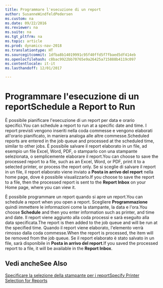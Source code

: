 ```yaml
---
title: Programmare l'esecuzione di un report
author: SusanneWindfeldPedersen
ms.custom: na
ms.date: 09/22/2016
ms.reviewer: na
ms.suite: na
ms.tgt_pltfrm: na
ms.topic: article
ms.prod: dynamics-nav-2018
ms.translationtype: HT
ms.sourcegitcommit: 1dfba8b14019991c95f40ffd5f7fbaed5df414eb
ms.openlocfilehash: c8bac9922bb70765e9a26425a715888b4119c097
ms.contentlocale: it-it
ms.lasthandoff: 12/01/2017

---
```

    
# <a name="schedule-a-report-to-run"></a><span data-ttu-id="0b247-102">Programmare l'esecuzione di un report</span><span class="sxs-lookup"><span data-stu-id="0b247-102">Schedule a Report to Run</span></span>
<span data-ttu-id="0b247-103">È possibile pianificare l'esecuzione di un report per data e orario specifici.</span><span class="sxs-lookup"><span data-stu-id="0b247-103">You can schedule a report to run at a specific date and time.</span></span> <span data-ttu-id="0b247-104">I report previsti vengono inseriti nella coda commesse e vengono elaborati all'orario pianificato, in maniera analoga alle altre commesse.</span><span class="sxs-lookup"><span data-stu-id="0b247-104">Scheduled reports are entered in the job queue and processed at the scheduled time, similar to other jobs.</span></span> <span data-ttu-id="0b247-105">È possibile salvare il report elaborato in un file, ad esempio un file Excel, Word, PDF, o stamparlo con una stampante selezionata, o semplicemente elaborare il report.</span><span class="sxs-lookup"><span data-stu-id="0b247-105">You can choose to save the processed report to a file, such as an Excel, Word, or PDF, print it to a selected printer, or process the report only.</span></span> <span data-ttu-id="0b247-106">Se si sceglie di salvare il report in un file, il report elaborato viene inviato a **Posta in arrivo del report** nella home page, dove è possibile visualizzarlo.</span><span class="sxs-lookup"><span data-stu-id="0b247-106">If you choose to save the report to a file, then the processed report is sent to the **Report Inbox** on your Home page, where you can view it.</span></span> 

<span data-ttu-id="0b247-107">È possibile programmare un report quando si apre un report.</span><span class="sxs-lookup"><span data-stu-id="0b247-107">You can schedule a report when you open a report.</span></span> <span data-ttu-id="0b247-108">Scegliere **Programmazione** quindi immettere le informazioni come la stampante, la data e l'ora.</span><span class="sxs-lookup"><span data-stu-id="0b247-108">You choose **Schedule** and then you enter information such as printer, and time and date.</span></span> <span data-ttu-id="0b247-109">Il report viene aggiunto alla coda processi e sarà eseguito alla data specificata.</span><span class="sxs-lookup"><span data-stu-id="0b247-109">The report is then added to the job queue and will be run at the specified time.</span></span> <span data-ttu-id="0b247-110">Quando il report viene elaborato, l'elemento verrà rimosso dalla coda commesse.</span><span class="sxs-lookup"><span data-stu-id="0b247-110">When the report is processed, the item will be removed from the job queue.</span></span> <span data-ttu-id="0b247-111">Se il report elaborato è stato salvato in un file, sarà disponibile in **Posta in arrivo del report**.</span><span class="sxs-lookup"><span data-stu-id="0b247-111">If you saved the processed report to a file, it will be available in the **Report Inbox**.</span></span>

## <a name="see-also"></a><span data-ttu-id="0b247-112">Vedi anche</span><span class="sxs-lookup"><span data-stu-id="0b247-112">See Also</span></span>
[<span data-ttu-id="0b247-113">Specificare la selezione della stampante per i report</span><span class="sxs-lookup"><span data-stu-id="0b247-113">Specify Printer Selection for Reports</span></span>](ui-specify-printer-selection-reports.md) 

 


